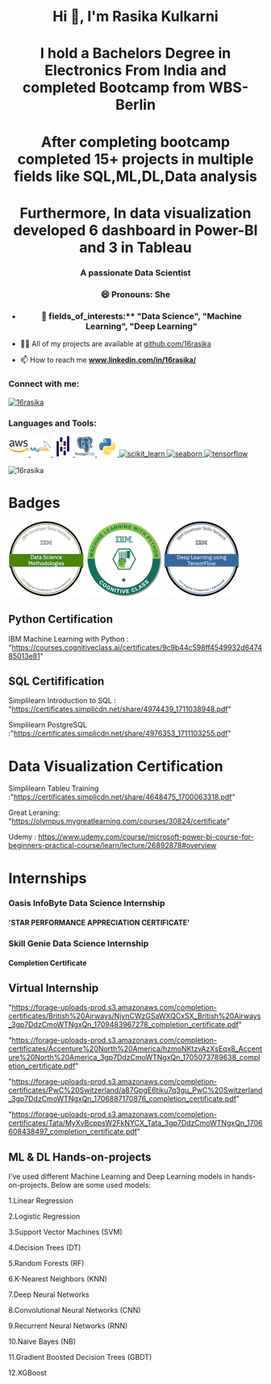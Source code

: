 
<h1 align="center">Hi 👋, I'm Rasika Kulkarni</h1>
<h1 align="Center">I hold a Bachelors Degree in Electronics From India and completed Bootcamp from WBS-Berlin</h1>
<h1 align="Center">After completing bootcamp completed 15+ projects in multiple fields like SQL,ML,DL,Data analysis</h1>
<h1 align="Center">Furthermore, In data visualization developed 6 dashboard in Power-BI and 3 in Tableau</h1>
<h3 align="center">A passionate Data Scientist</h3>
<h3 align="center">😄 Pronouns: She</h3>

- <h3 align="center">🤝 fields_of_interests:** "Data Science",
    "Machine Learning",
   "Deep Learning"</h3>

- 👨‍💻 All of my projects are available at [github.com/16rasika](github.com/16rasika)

- 📫 How to reach me **www.linkedin.com/in/16rasika/**

<h3 align="left">Connect with me:</h3>
<p align="left">
<a href="https://linkedin.com/in/16rasika" target="blank"><img align="center" src="https://raw.githubusercontent.com/rahuldkjain/github-profile-readme-generator/master/src/images/icons/Social/linked-in-alt.svg" alt="16rasika" height="30" width="40" /></a>
</p>

<h3 align="left">Languages and Tools:</h3>
<p align="left"> <a href="https://aws.amazon.com" target="_blank" rel="noreferrer"> <img src="https://raw.githubusercontent.com/devicons/devicon/master/icons/amazonwebservices/amazonwebservices-original-wordmark.svg" alt="aws" width="40" height="40"/> </a> <a href="https://www.mysql.com/" target="_blank" rel="noreferrer"> <img src="https://raw.githubusercontent.com/devicons/devicon/master/icons/mysql/mysql-original-wordmark.svg" alt="mysql" width="40" height="40"/> </a> <a href="https://pandas.pydata.org/" target="_blank" rel="noreferrer"> <img src="https://raw.githubusercontent.com/devicons/devicon/2ae2a900d2f041da66e950e4d48052658d850630/icons/pandas/pandas-original.svg" alt="pandas" width="40" height="40"/> </a> <a href="https://www.postgresql.org" target="_blank" rel="noreferrer"> <img src="https://raw.githubusercontent.com/devicons/devicon/master/icons/postgresql/postgresql-original-wordmark.svg" alt="postgresql" width="40" height="40"/> </a> <a href="https://www.python.org" target="_blank" rel="noreferrer"> <img src="https://raw.githubusercontent.com/devicons/devicon/master/icons/python/python-original.svg" alt="python" width="40" height="40"/> </a> <a href="https://scikit-learn.org/" target="_blank" rel="noreferrer"> <img src="https://upload.wikimedia.org/wikipedia/commons/0/05/Scikit_learn_logo_small.svg" alt="scikit_learn" width="40" height="40"/> </a> <a href="https://seaborn.pydata.org/" target="_blank" rel="noreferrer"> <img src="https://seaborn.pydata.org/_images/logo-mark-lightbg.svg" alt="seaborn" width="40" height="40"/> </a> <a href="https://www.tensorflow.org" target="_blank" rel="noreferrer"> <img src="https://www.vectorlogo.zone/logos/tensorflow/tensorflow-icon.svg" alt="tensorflow" width="40" height="40"/> </a> </p>

<p><img align="center" src="https://github-readme-stats.vercel.app/api/top-langs?username=16rasika&show_icons=true&locale=en&layout=compact" alt="16rasika" /></p>

# Badges

![Alt text](data_science_methodologies.png)   ![Alt text](new_Machine_Learning_with_Python.png)  ![Alt text](new_Deep_Learning_Using_TensorFlow-1.png) 



## Python Certification 

IBM Machine Learning with Python : "https://courses.cognitiveclass.ai/certificates/9c9b44c598ff4549932d647485013e81"

## SQL Certifification

Simplilearn Introduction to SQL : "https://certificates.simplicdn.net/share/4974439_1711038948.pdf"

Simplilearn PostgreSQL :"https://certificates.simplicdn.net/share/4976353_1711103255.pdf"

# Data Visualization Certification

Simplilearn Tableu Training :"https://certificates.simplicdn.net/share/4648475_1700063318.pdf"

Great Leraning: "https://olympus.mygreatlearning.com/courses/30824/certificate"

Udemy : https://www.udemy.com/course/microsoft-power-bi-course-for-beginners-practical-course/learn/lecture/26892878#overview


# Internships

<h3 align="left">Oasis InfoByte Data Science Internship</h3>
<h4 align =left>'STAR PERFORMANCE APPRECIATION CERTIFICATE'</h4> 

<h3 align="left">Skill Genie Data Science Internship</h3>
<h4 align= left>Completion Certificate</h4> 


## Virtual Internship

"https://forage-uploads-prod.s3.amazonaws.com/completion-certificates/British%20Airways/NjynCWzGSaWXQCxSX_British%20Airways_3gp7DdzCmoWTNgxQn_1709483967278_completion_certificate.pdf"

"https://forage-uploads-prod.s3.amazonaws.com/completion-certificates/Accenture%20North%20America/hzmoNKtzvAzXsEqx8_Accenture%20North%20America_3gp7DdzCmoWTNgxQn_1705073789638_completion_certificate.pdf"

"https://forage-uploads-prod.s3.amazonaws.com/completion-certificates/PwC%20Switzerland/a87GpgE6tiku7q3gu_PwC%20Switzerland_3gp7DdzCmoWTNgxQn_1706887170876_completion_certificate.pdf"

"https://forage-uploads-prod.s3.amazonaws.com/completion-certificates/Tata/MyXvBcppsW2FkNYCX_Tata_3gp7DdzCmoWTNgxQn_1706608438497_completion_certificate.pdf"

## ML & DL Hands-on-projects
I've used different Machine Learning and Deep Learning models in hands-on-projects. Below are some used models:

1.Linear Regression

2.Logistic Regression

3.Support Vector Machines (SVM)

4.Decision Trees (DT)

5.Random Forests (RF)

6.K-Nearest Neighbors (KNN)

7.Deep Neural Networks

8.Convolutional Neural Networks (CNN)

9.Recurrent Neural Networks (RNN)

10.Naive Bayes (NB)

11.Gradient Boosted Decision Trees (GBDT)

12.XGBoost



 
